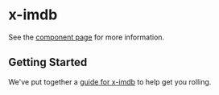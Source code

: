 x-imdb
================

See the [component page](http://wyze.github.io/x-imdb) for more information.

## Getting Started

We've put together a [guide for x-imdb](http://www.polymer-project.org/docs/start/reusableelements.html) to help get you rolling.
